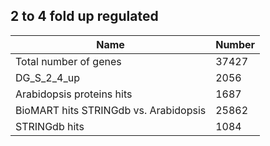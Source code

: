 ## 2 to 4 fold up regulated

| Name | Number |
| ----- | ----- |
| Total number of genes | 37427 |
| DG_S_2_4_up | 2056 |
| Arabidopsis proteins hits | 1687 |
| BioMART hits STRINGdb vs. Arabidopsis | 25862 |
| STRINGdb hits | 1084 |
